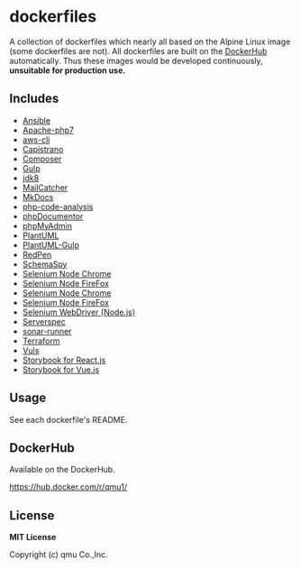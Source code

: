 # dockerfiles

A collection of dockerfiles which nearly all based on the Alpine Linux image (some dockerfiles are not).
All dockerfiles are built on the [DockerHub](https://hub.docker.com/r/qmu1/) automatically.
Thus these images would be developed continuously, **unsuitable for production use.**

## Includes

* [Ansible](src/ansible/)
* [Apache-php7](src/apache-php7/)
* [aws-cli](src/aws-cli/)
* [Capistrano](src/capistrano/)
* [Composer](src/composer/)
* [Gulp](src/gulp/)
* [jdk8](src/jdk8/)
* [MailCatcher](src/mailcatcher/)
* [MkDocs](src/mkdocs/)
* [php-code-analysis](src/php-code-analysis/)
* [phpDocumentor](src/phpdocumentor/)
* [phpMyAdmin](src/phpmyadmin/)
* [PlantUML](src/plantuml/)
* [PlantUML-Gulp](src/plantuml-gulp/)
* [RedPen](src/redpen/)
* [SchemaSpy](src/schemaspy/)
* [Selenium Node Chrome](src/selenium-node-chrome-debug/)
* [Selenium Node FireFox](src/selenium-node-firefox-debug/)
* [Selenium Node Chrome](src/selenium-standalone-chrome-debug/)
* [Selenium Node FireFox](src/selenium-standalone-firefox-debug/)
* [Selenium WebDriver (Node.js)](src/selenium-webdriver-node/)
* [Serverspec](src/serverspec/)
* [sonar-runner](src/sonar-runner/)
* [Terraform](src/terraform/)
* [Vuls](src/vuls/)
* [Storybook for React.js](src/storybook-react/)
* [Storybook for Vue.js](src/storybook-vue/)

## Usage

See each dockerfile's README.

## DockerHub

Available on the DockerHub.

https://hub.docker.com/r/qmu1/

## License 

**MIT License**

Copyright (c) qmu Co.,Inc.
